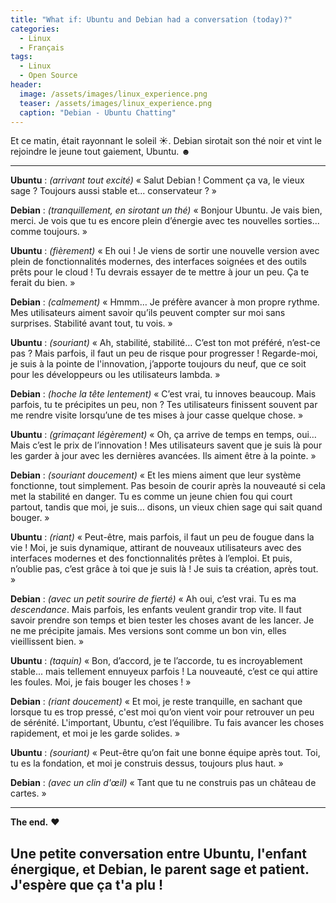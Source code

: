 ```yaml
---
title: "What if: Ubuntu and Debian had a conversation (today)?"
categories:
  - Linux
  - Français
tags:
  - Linux
  - Open Source
header:
  image: /assets/images/linux_experience.png
  teaser: /assets/images/linux_experience.png
  caption: "Debian - Ubuntu Chatting"
---
```


Et ce matin, était rayonnant le soleil ☀. Debian sirotait son thé noir et vint le rejoindre le jeune tout gaiement, Ubuntu. ☻

---

**Ubuntu** : *(arrivant tout excité)* « Salut Debian ! Comment ça va, le vieux sage ? Toujours aussi stable et... conservateur ? »

**Debian** : *(tranquillement, en sirotant un thé)* « Bonjour Ubuntu. Je vais bien, merci. Je vois que tu es encore plein d’énergie avec tes nouvelles sorties... comme toujours. »

**Ubuntu** : *(fièrement)* « Eh oui ! Je viens de sortir une nouvelle version avec plein de fonctionnalités modernes, des interfaces soignées et des outils prêts pour le cloud ! Tu devrais essayer de te mettre à jour un peu. Ça te ferait du bien. »

**Debian** : *(calmement)* « Hmmm… Je préfère avancer à mon propre rythme. Mes utilisateurs aiment savoir qu’ils peuvent compter sur moi sans surprises. Stabilité avant tout, tu vois. »

**Ubuntu** : *(souriant)* « Ah, stabilité, stabilité… C’est ton mot préféré, n’est-ce pas ? Mais parfois, il faut un peu de risque pour progresser ! Regarde-moi, je suis à la pointe de l'innovation, j’apporte toujours du neuf, que ce soit pour les développeurs ou les utilisateurs lambda. »

**Debian** : *(hoche la tête lentement)* « C’est vrai, tu innoves beaucoup. Mais parfois, tu te précipites un peu, non ? Tes utilisateurs finissent souvent par me rendre visite lorsqu’une de tes mises à jour casse quelque chose. »

**Ubuntu** : *(grimaçant légèrement)* « Oh, ça arrive de temps en temps, oui… Mais c’est le prix de l’innovation ! Mes utilisateurs savent que je suis là pour les garder à jour avec les dernières avancées. Ils aiment être à la pointe. »

**Debian** : *(souriant doucement)* « Et les miens aiment que leur système fonctionne, tout simplement. Pas besoin de courir après la nouveauté si cela met la stabilité en danger. Tu es comme un jeune chien fou qui court partout, tandis que moi, je suis… disons, un vieux chien sage qui sait quand bouger. »

**Ubuntu** : *(riant)* « Peut-être, mais parfois, il faut un peu de fougue dans la vie ! Moi, je suis dynamique, attirant de nouveaux utilisateurs avec des interfaces modernes et des fonctionnalités prêtes à l’emploi. Et puis, n’oublie pas, c’est grâce à toi que je suis là ! Je suis ta création, après tout. »

**Debian** : *(avec un petit sourire de fierté)* « Ah oui, c’est vrai. Tu es ma *descendance*. Mais parfois, les enfants veulent grandir trop vite. Il faut savoir prendre son temps et bien tester les choses avant de les lancer. Je ne me précipite jamais. Mes versions sont comme un bon vin, elles vieillissent bien. »

**Ubuntu** : *(taquin)* « Bon, d’accord, je te l’accorde, tu es incroyablement stable... mais tellement ennuyeux parfois ! La nouveauté, c’est ce qui attire les foules. Moi, je fais bouger les choses ! »

**Debian** : *(riant doucement)* « Et moi, je reste tranquille, en sachant que lorsque tu es trop pressé, c'est moi qu’on vient voir pour retrouver un peu de sérénité. L'important, Ubuntu, c’est l’équilibre. Tu fais avancer les choses rapidement, et moi je les garde solides. »

**Ubuntu** : *(souriant)* « Peut-être qu’on fait une bonne équipe après tout. Toi, tu es la fondation, et moi je construis dessus, toujours plus haut. »

**Debian** : *(avec un clin d'œil)* « Tant que tu ne construis pas un château de cartes. »

---

**The end.** ❤

Une petite conversation entre Ubuntu, l'enfant énergique, et Debian, le parent sage et patient. J'espère que ça t'a plu !
---
